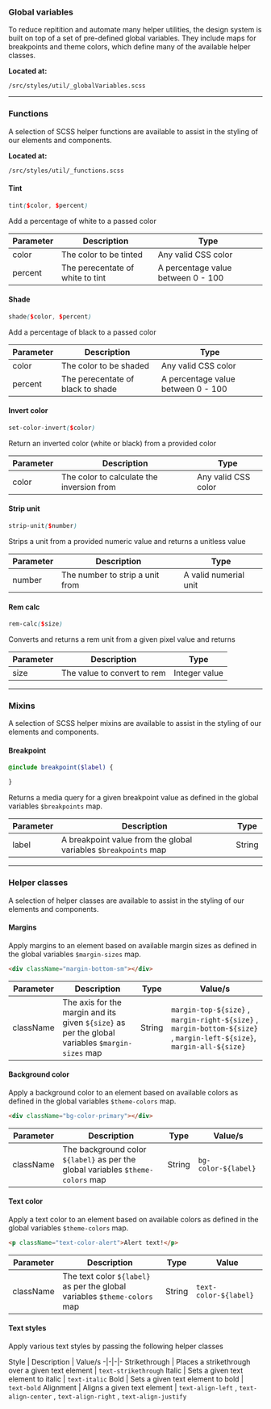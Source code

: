 ### Global variables

To reduce repitition and automate many helper utilities, the design system is built on top of a set of pre-defined global variables. They include maps for breakpoints and theme colors, which define many of the available helper classes.  

**Located at:**  

`/src/styles/util/_globalVariables.scss`

--- 

### Functions

A selection of SCSS helper functions are available to assist in the styling of our elements and components.

**Located at:**  

`/src/styles/util/_functions.scss`

#### Tint

```scss
tint($color, $percent)
```

Add a percentage of white to a passed color

Parameter | Description | Type
-|-|-
color | The color to be tinted | Any valid CSS color
percent | The perecentate of white to tint | A percentage value between 0 - 100

#### Shade

```scss
shade($color, $percent)
```

Add a percentage of black to a passed color

Parameter | Description | Type
-|-|-
color | The color to be shaded | Any valid CSS color
percent | The perecentate of black to shade | A percentage value between 0 - 100

#### Invert color

```scss
set-color-invert($color)
```

Return an inverted color (white or black) from a provided color

Parameter | Description | Type
-|-|-
color | The color to calculate the inversion from | Any valid CSS color

#### Strip unit

```scss
strip-unit($number)
```

Strips a unit from a provided numeric value and returns a unitless value

Parameter | Description | Type
-|-|-
number | The number to strip a unit from | A valid numerial unit

#### Rem calc

```scss
rem-calc($size)
```

Converts and returns a rem unit from a given pixel value and returns 

Parameter | Description | Type
-|-|-
size | The value to convert to rem | Integer value

---

### Mixins

A selection of SCSS helper mixins are available to assist in the styling of our elements and components.

#### Breakpoint

```scss
@include breakpoint($label) {

}
```

Returns a media query for a given breakpoint value as defined in the global variables `$breakpoints` map. 

Parameter | Description | Type
-|-|-
label | A breakpoint value from the global variables `$breakpoints` map | String

--- 

### Helper classes

A selection of helper classes are available to assist in the styling of our elements and components.

#### Margins

Apply margins to an element based on available margin sizes as defined in the global variables `$margin-sizes` map.

```html
<div className="margin-bottom-sm"></div>
```

Parameter | Description | Type | Value/s
-|-|-|-
className | The axis for the margin and its given `${size}` as per the global variables `$margin-sizes` map | String | `margin-top-${size}` , `margin-right-${size}` , `margin-bottom-${size}` , `margin-left-${size}`, `margin-all-${size}`

#### Background color

Apply a background color to an element based on available colors as defined in the global variables `$theme-colors` map.

```html
<div className="bg-color-primary"></div>
```

Parameter | Description | Type | Value/s
-|-|-|-
className | The background color `${label}` as per the global variables `$theme-colors` map | String | `bg-color-${label}`

#### Text color

Apply a text color to an element based on available colors as defined in the global variables `$theme-colors` map.

```html
<p className="text-color-alert">Alert text!</p>
```

Parameter | Description | Type | Value
-|-|-|-
className | The text color `${label}` as per the global variables `$theme-colors` map | String | `text-color-${label}`

#### Text styles

Apply various text styles by passing the following helper classes

Style | Description | Value/s
-|-|-|-
Strikethrough | Places a strikethrough over a given text element | `text-strikethrough`
Italic | Sets a given text element to italic | `text-italic`
Bold | Sets a given text element to bold | `text-bold`
Alignment | Aligns a given text element | `text-align-left` , `text-align-center` , `text-align-right` , `text-align-justify`

